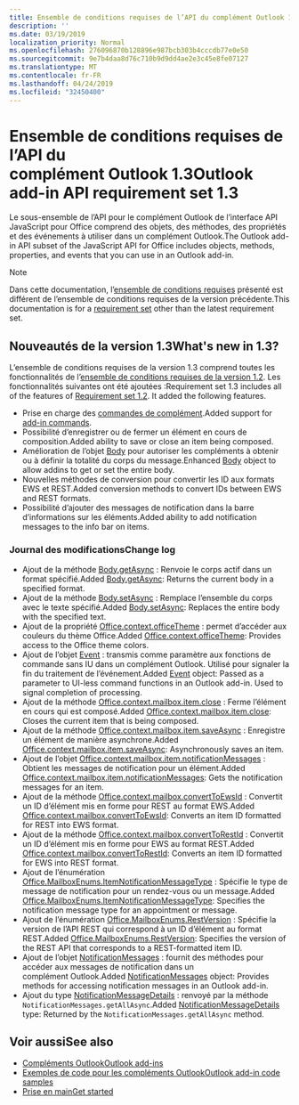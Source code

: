 ```yaml
---
title: Ensemble de conditions requises de l’API du complément Outlook 1.3
description: ''
ms.date: 03/19/2019
localization_priority: Normal
ms.openlocfilehash: 276096870b128896e987bcb303b4cccdb77e0e50
ms.sourcegitcommit: 9e7b4daa8d76c710b9d9dd4ae2e3c45e8fe07127
ms.translationtype: MT
ms.contentlocale: fr-FR
ms.lasthandoff: 04/24/2019
ms.locfileid: "32450400"
---
```

# <a name="outlook-add-in-api-requirement-set-13"></a><span data-ttu-id="52020-102">Ensemble de conditions requises de l’API du complément Outlook 1.3</span><span class="sxs-lookup"><span data-stu-id="52020-102">Outlook add-in API requirement set 1.3</span></span>

<span data-ttu-id="52020-103">Le sous-ensemble de l’API pour le complément Outlook de l’interface API JavaScript pour Office comprend des objets, des méthodes, des propriétés et des événements à utiliser dans un complément Outlook.</span><span class="sxs-lookup"><span data-stu-id="52020-103">The Outlook add-in API subset of the JavaScript API for Office includes objects, methods, properties, and events that you can use in an Outlook add-in.</span></span>

> [!NOTE]
> <span data-ttu-id="52020-104">Dans cette documentation, l’[ensemble de conditions requises](/office/dev/add-ins/reference/requirement-sets/outlook-api-requirement-sets) présenté est différent de l’ensemble de conditions requises de la version précédente.</span><span class="sxs-lookup"><span data-stu-id="52020-104">This documentation is for a [requirement set](/office/dev/add-ins/reference/requirement-sets/outlook-api-requirement-sets) other than the latest requirement set.</span></span> 

## <a name="whats-new-in-13"></a><span data-ttu-id="52020-105">Nouveautés de la version 1.3</span><span class="sxs-lookup"><span data-stu-id="52020-105">What's new in 1.3?</span></span>

<span data-ttu-id="52020-p101">L’ensemble de conditions requises de la version 1.3 comprend toutes les fonctionnalités de l’[ensemble de conditions requises de la version 1.2](../requirement-set-1.2/outlook-requirement-set-1.2.md). Les fonctionnalités suivantes ont été ajoutées :</span><span class="sxs-lookup"><span data-stu-id="52020-p101">Requirement set 1.3 includes all of the features of [Requirement set 1.2](../requirement-set-1.2/outlook-requirement-set-1.2.md). It added the following features.</span></span>

- <span data-ttu-id="52020-108">Prise en charge des [commandes de complément](/outlook/add-ins/add-in-commands-for-outlook).</span><span class="sxs-lookup"><span data-stu-id="52020-108">Added support for [add-in commands](/outlook/add-ins/add-in-commands-for-outlook).</span></span>
- <span data-ttu-id="52020-109">Possibilité d’enregistrer ou de fermer un élément en cours de composition.</span><span class="sxs-lookup"><span data-stu-id="52020-109">Added ability to save or close an item being composed.</span></span>
- <span data-ttu-id="52020-110">Amélioration de l’objet [Body](/javascript/api/outlook_1_3/office.body) pour autoriser les compléments à obtenir ou à définir la totalité du corps du message.</span><span class="sxs-lookup"><span data-stu-id="52020-110">Enhanced [Body](/javascript/api/outlook_1_3/office.body) object to allow addins to get or set the entire body.</span></span>
- <span data-ttu-id="52020-111">Nouvelles méthodes de conversion pour convertir les ID aux formats EWS et REST.</span><span class="sxs-lookup"><span data-stu-id="52020-111">Added conversion methods to convert IDs between EWS and REST formats.</span></span>
- <span data-ttu-id="52020-112">Possibilité d’ajouter des messages de notification dans la barre d’informations sur les éléments.</span><span class="sxs-lookup"><span data-stu-id="52020-112">Added ability to add notification messages to the info bar on items.</span></span>

### <a name="change-log"></a><span data-ttu-id="52020-113">Journal des modifications</span><span class="sxs-lookup"><span data-stu-id="52020-113">Change log</span></span>

- <span data-ttu-id="52020-114">Ajout de la méthode [Body.getAsync](/javascript/api/outlook_1_3/office.body#getasync-coerciontype--options--callback-) : Renvoie le corps actif dans un format spécifié.</span><span class="sxs-lookup"><span data-stu-id="52020-114">Added [Body.getAsync](/javascript/api/outlook_1_3/office.body#getasync-coerciontype--options--callback-): Returns the current body in a specified format.</span></span>
- <span data-ttu-id="52020-115">Ajout de la méthode [Body.setAsync](/javascript/api/outlook_1_3/office.body#setasync-data--options--callback-) : Remplace l’ensemble du corps avec le texte spécifié.</span><span class="sxs-lookup"><span data-stu-id="52020-115">Added [Body.setAsync](/javascript/api/outlook_1_3/office.body#setasync-data--options--callback-): Replaces the entire body with the specified text.</span></span>
- <span data-ttu-id="52020-116">Ajout de la propriété [Office.context.officeTheme](office.context.md#officetheme-object) : permet d’accéder aux couleurs du thème Office.</span><span class="sxs-lookup"><span data-stu-id="52020-116">Added [Office.context.officeTheme](office.context.md#officetheme-object): Provides access to the Office theme colors.</span></span>
- <span data-ttu-id="52020-p102">Ajout de l’objet [Event](/javascript/api/office/office.addincommands.event) : transmis comme paramètre aux fonctions de commande sans IU dans un complément Outlook. Utilisé pour signaler la fin du traitement de l’événement.</span><span class="sxs-lookup"><span data-stu-id="52020-p102">Added [Event](/javascript/api/office/office.addincommands.event) object: Passed as a parameter to UI-less command functions in an Outlook add-in. Used to signal completion of processing.</span></span>
- <span data-ttu-id="52020-119">Ajout de la méthode [Office.context.mailbox.item.close](office.context.mailbox.item.md#close) : Ferme l’élément en cours qui est composé.</span><span class="sxs-lookup"><span data-stu-id="52020-119">Added [Office.context.mailbox.item.close](office.context.mailbox.item.md#close): Closes the current item that is being composed.</span></span>
- <span data-ttu-id="52020-120">Ajout de la méthode [Office.context.mailbox.item.saveAsync](office.context.mailbox.item.md#saveasyncoptions-callback) : Enregistre un élément de manière asynchrone.</span><span class="sxs-lookup"><span data-stu-id="52020-120">Added [Office.context.mailbox.item.saveAsync](office.context.mailbox.item.md#saveasyncoptions-callback): Asynchronously saves an item.</span></span>
- <span data-ttu-id="52020-121">Ajout de l’objet [Office.context.mailbox.item.notificationMessages](office.context.mailbox.item.md#notificationmessages-notificationmessages) : Obtient les messages de notification pour un élément.</span><span class="sxs-lookup"><span data-stu-id="52020-121">Added [Office.context.mailbox.item.notificationMessages](office.context.mailbox.item.md#notificationmessages-notificationmessages): Gets the notification messages for an item.</span></span>
- <span data-ttu-id="52020-122">Ajout de la méthode [Office.context.mailbox.convertToEwsId](office.context.mailbox.md#converttoewsiditemid-restversion--string) : Convertit un ID d’élément mis en forme pour REST au format EWS.</span><span class="sxs-lookup"><span data-stu-id="52020-122">Added [Office.context.mailbox.convertToEwsId](office.context.mailbox.md#converttoewsiditemid-restversion--string): Converts an item ID formatted for REST into EWS format.</span></span>
- <span data-ttu-id="52020-123">Ajout de la méthode [Office.context.mailbox.convertToRestId](office.context.mailbox.md#converttorestiditemid-restversion--string) : Convertit un ID d’élément mis en forme pour EWS au format REST.</span><span class="sxs-lookup"><span data-stu-id="52020-123">Added [Office.context.mailbox.convertToRestId](office.context.mailbox.md#converttorestiditemid-restversion--string): Converts an item ID formatted for EWS into REST format.</span></span>
- <span data-ttu-id="52020-124">Ajout de l’énumération [Office.MailboxEnums.ItemNotificationMessageType](/javascript/api/outlook_1_3/office.mailboxenums.itemnotificationmessagetype) : Spécifie le type de message de notification pour un rendez-vous ou un message.</span><span class="sxs-lookup"><span data-stu-id="52020-124">Added [Office.MailboxEnums.ItemNotificationMessageType](/javascript/api/outlook_1_3/office.mailboxenums.itemnotificationmessagetype): Specifies the notification message type for an appointment or message.</span></span>
- <span data-ttu-id="52020-125">Ajout de l’énumération [Office.MailboxEnums.RestVersion](/javascript/api/outlook_1_3/office.mailboxenums.restversion) : Spécifie la version de l’API REST qui correspond à un ID d’élément au format REST.</span><span class="sxs-lookup"><span data-stu-id="52020-125">Added [Office.MailboxEnums.RestVersion](/javascript/api/outlook_1_3/office.mailboxenums.restversion): Specifies the version of the REST API that corresponds to a REST-formatted item ID.</span></span>
- <span data-ttu-id="52020-126">Ajout de l’objet [NotificationMessages](/javascript/api/outlook_1_3/office.notificationmessages) : fournit des méthodes pour accéder aux messages de notification dans un complément Outlook.</span><span class="sxs-lookup"><span data-stu-id="52020-126">Added [NotificationMessages](/javascript/api/outlook_1_3/office.notificationmessages) object: Provides methods for accessing notification messages in an Outlook add-in.</span></span>
- <span data-ttu-id="52020-127">Ajout du type [NotificationMessageDetails](/javascript/api/outlook_1_3/office.notificationmessagedetails) : renvoyé par la méthode `NotificationMessages.getAllAsync`.</span><span class="sxs-lookup"><span data-stu-id="52020-127">Added [NotificationMessageDetails](/javascript/api/outlook_1_3/office.notificationmessagedetails) type: Returned by the `NotificationMessages.getAllAsync` method.</span></span>

## <a name="see-also"></a><span data-ttu-id="52020-128">Voir aussi</span><span class="sxs-lookup"><span data-stu-id="52020-128">See also</span></span>

- [<span data-ttu-id="52020-129">Compléments Outlook</span><span class="sxs-lookup"><span data-stu-id="52020-129">Outlook add-ins</span></span>](/outlook/add-ins/)
- [<span data-ttu-id="52020-130">Exemples de code pour les compléments Outlook</span><span class="sxs-lookup"><span data-stu-id="52020-130">Outlook add-in code samples</span></span>](https://developer.microsoft.com/outlook/gallery/?filterBy=Outlook,Samples,Add-ins)
- [<span data-ttu-id="52020-131">Prise en main</span><span class="sxs-lookup"><span data-stu-id="52020-131">Get started</span></span>](/outlook/add-ins/quick-start)
